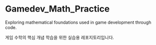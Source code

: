 # Gamedev_Math_Practice

Exploring mathematical foundations used in game development through code.

게임 수학의 핵심 개념 학습을 위한 실습용 레포지토리입니다.

